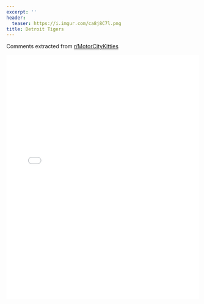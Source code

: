 ```yaml
---
excerpt: ''
header:
  teaser: https://i.imgur.com/ca8j8C7l.png
title: Detroit Tigers
---
```


Comments extracted from [r/MotorCityKitties](https://reddit.com/r/MotorCityKitties)
<iframe id="igraph" scrolling="no" style="border:none;" seamless="seamless" src="/plots/MLB/DET.html" height="640" width="100%"></iframe>